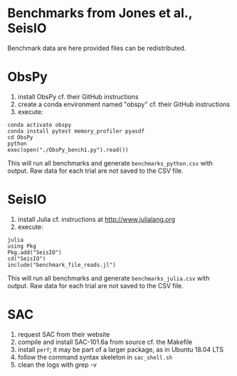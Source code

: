 # Benchmarks from Jones et al.,  SeisIO

Benchmark data are here provided files can be redistributed.

# ObsPy
1. install ObsPy cf. their GitHub instructions
2. create a conda environment named "obspy" cf. their GitHub instructions
3. execute:

```
conda activate obspy
conda install pytest memory_profiler pyasdf
cd ObsPy
python
exec(open("./ObsPy_bench1.py").read())
```

This will run all benchmarks and generate `benchmarks_python.csv` with output.
Raw data for each trial are not saved to the CSV file.

# SeisIO
1. install Julia cf. instructions at http://www.julialang.org
2. execute:

```
julia
using Pkg
Pkg.add("SeisIO")
cd("SeisIO")
include("benchmark_file_reads.jl")
```

This will run all benchmarks and generate `benchmarks_julia.csv` with output.
Raw data for each trial are not saved to the CSV file.

# SAC
1. request SAC from their website
2. compile and install SAC-101.6a from source cf. the Makefile
3. install `perf`; it may be part of a larger package, as in Ubuntu 18.04 LTS
4. follow the command syntax skeleton in `sac_shell.sh`
5. clean the logs with grep -v
